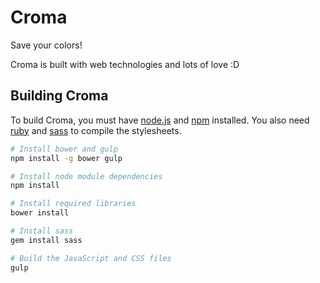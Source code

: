 # Croma

Save your colors!

Croma is built with web technologies and lots of love :D

## Building Croma

To build Croma, you must have [node.js](http://nodejs.org/) and [npm](https://www.npmjs.org/) installed. You also need [ruby](https://www.ruby-lang.org/en/) and [sass](http://sass-lang.com/) to compile the stylesheets.

```sh
# Install bower and gulp
npm install -g bower gulp

# Install node module dependencies
npm install

# Install required libraries
bower install

# Install sass
gem install sass

# Build the JavaScript and CSS files
gulp

```
